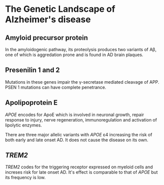 # The Genetic Landscape of Alzheimer's disease

## Amyloid precursor protein

In the amyloidogenic pathway, its proteolysis produces two variants of Aβ, one
of which is aggredation prone and is found in AD brain plaques.

## Presenilin 1 and 2

Mutations in these genes impair the γ-secretase mediated cleavage of APP. PSEN 1
mutations can have complete penetrance.

## Apolipoprotein E

*APOE* encodes for ApoE which is involved in neuronal growth, repair response to
injury, nerve regeneration, immunoregulation and activation of lipolytic
enzymes.

There are three major allelic variants with *APOE* ε4 increasing the risk of
both early and late onset AD. It does not cause the disease on its own.

## *TREM2*

*TREM2* codes for the triggering receptor expressed on myeloid cells and
increses risk for late onset AD. It's effect is comparable to that of *APOE*
but its frequency is low.

